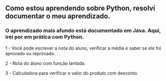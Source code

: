## Como estou aprendendo sobre Python, resolvi documentar o meu aprendizado.
### O aprendizado mais afundo está documentado em Java. Aqui, irei por em prática com Python.

1 - Você pode escrever a nota do aluno, verificar a média e saber se ele foi aprovado ou reprovado.

2 - Nota do aluno com função lambda.

3 - Calculadora para verificar o valor do produto com desconto.